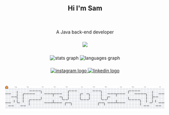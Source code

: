 <h2 align="center">Hi I'm Sam</h2>

###

<br clear="both">

<p align="center">A Java back-end developer</p>

###

<div align="center">
  <img src="https://profile-counter.glitch.me/samueldervishi1/count.svg?"  />
</div>

###

<div align="center">
  <img src="https://github-readme-stats.vercel.app/api?username=samueldervishi1&hide_title=false&hide_rank=false&show_icons=true&include_all_commits=true&count_private=true&disable_animations=false&theme=gruvbox_light&locale=en&hide_border=false" height="150" alt="stats graph"  />
  <img src="https://github-readme-stats.vercel.app/api/top-langs?username=samueldervishi1&locale=en&hide_title=false&layout=compact&card_width=320&langs_count=5&theme=gruvbox_light&hide_border=false" height="150" alt="languages graph"  />
</div>

###

<div align="center">
  <a href="https://instagram.com/samueldervishi_" target="_blank">
    <img src="https://img.shields.io/static/v1?message=Instagram&logo=instagram&label=&color=E4405F&logoColor=white&labelColor=&style=for-the-badge" height="31" alt="instagram logo"  />
  </a>
  <a href="https://linkedin.com/in/samueldervishi" target="_blank">
    <img src="https://img.shields.io/static/v1?message=LinkedIn&logo=linkedin&label=&color=0077B5&logoColor=white&labelColor=&style=for-the-badge" height="31" alt="linkedin logo"  />
  </a>
</div>

###

<br clear="both">

<picture>
  <source media="(prefers-color-scheme: dark)" srcset="https://raw.githubusercontent.com/samueldervishi1/samueldervishi1/output/pacman-contribution-graph-dark.svg">
  <source media="(prefers-color-scheme: light)" srcset="https://raw.githubusercontent.com/samueldervishi1/samueldervishi1/output/pacman-contribution-graph.svg">
  <img alt="pacman contribution graph" src="https://raw.githubusercontent.com/samueldervishi1/samueldervishi1/output/pacman-contribution-graph.svg">
</picture>

###
